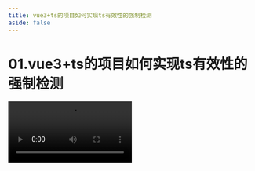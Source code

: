```yaml
---
title: vue3+ts的项目如何实现ts有效性的强制检测
aside: false
---
```


# 01.vue3+ts的项目如何实现ts有效性的强制检测

<video autoplay src="http://qn.chinavanes.com/tech/01.vue3+ts的项目如何实现ts有效性的强制检测.mp4" controls controlsList="nodownload" width="50%"/>

